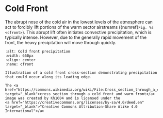 # Cold Front

The abrupt nose of the cold air in the lowest levels of the atmosphere
can act to forcibly lift portions of the warm sector airstreams
({numref}`Fig. %s <cfront>`). This abrupt lift often initiates
convective precipitation, which is typically intense. However, due
to the generally rapid movement of the front, the
heavy precipitation will move through quickly.

```{figure} ../../images/cold_front_xsect.jpg
:alt: Cold front precipitation
:width: 650px
:align: center
:name: cfront

Illustration of a cold front cross-section demonstrating precipitation
that could occur along its leading edge.

The <a href="https://commons.wikimedia.org/wiki/File:Cross_section_through_a_cold_front_and_warm_front.jpg" target="_blank">cross section through a cold front and warm front</a>
image was created by Kh1604 and is licensed under the
<a href="https://creativecommons.org/licenses/by-sa/4.0/deed.en" target="_blank">"Creative Commons Attribution-Share Alike 4.0 International"</a> 
```